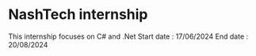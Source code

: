 # NashTech internship
This internship focuses on C# and .Net
Start date : 17/06/2024
End date : 20/08/2024
